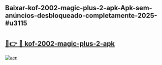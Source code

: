 ## Baixar-kof-2002-magic-plus-2-apk-Apk-sem-anúncios-desbloqueado-completamente-2025-#u3115

# <h2><a href="https://ainizakaria.my?title=kof-2002-magic-plus-2-apk&ref=20M">🔗👉 🔴 kof-2002-magic-plus-2-apk</a></h2>

[![acn](https://github.com/user-attachments/assets/0f9c940e-d8b0-45ae-aac7-cd30a18b3e1c)](https://ainizakaria.my?title=kof-2002-magic-plus-2-apk&ref=20M)

